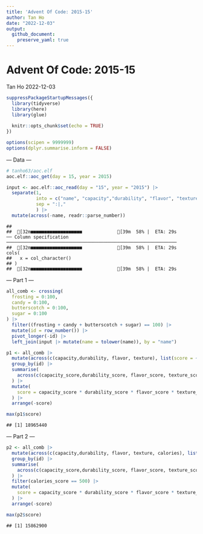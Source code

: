 ```yaml
---
title: 'Advent Of Code: 2015-15'
author: Tan Ho
date: "2022-12-03"
output:
  github_document:
    preserve_yaml: true
---
```


Advent Of Code: 2015-15
================
Tan Ho
2022-12-03

``` r
suppressPackageStartupMessages({
  library(tidyverse)
  library(here)
  library(glue)
  
  knitr::opts_chunk$set(echo = TRUE)
})

options(scipen = 9999999)
options(dplyr.summarise.inform = FALSE)
```

— Data —

``` r
# tanho63/aoc.elf
aoc.elf::aoc_get(day = 15, year = 2015)
```

``` r
input <- aoc.elf::aoc_read(day = "15", year = "2015") |> 
  separate(1, 
           into = c("name", "capacity","durability", "flavor", "texture", "calories"),
           sep = ":|,"
           ) |> 
  mutate(across(-name, readr::parse_number))
```

    ##                                                    
    ##  [32m■■■■■■■■■■■■■■■■■■■             [39m  58% |  ETA: 29s                                                   ── Column specification ───────────────────────────────────────────────────────────────
    ##  [32m■■■■■■■■■■■■■■■■■■■             [39m  58% |  ETA: 29s                                                   cols(
    ##   x = col_character()
    ## )
    ##  [32m■■■■■■■■■■■■■■■■■■■             [39m  58% |  ETA: 29s

— Part 1 —

``` r
all_comb <- crossing(
  frosting = 0:100,
  candy = 0:100,
  butterscotch = 0:100,
  sugar = 0:100
) |> 
  filter((frosting + candy + butterscotch + sugar) == 100) |> 
  mutate(id = row_number()) |> 
  pivot_longer(-id) |> 
  left_join(input |> mutate(name = tolower(name)), by = "name")

p1 <- all_comb |> 
  mutate(across(c(capacity,durability, flavor, texture), list(score = ~value * .x))) |> 
  group_by(id) |> 
  summarise(
    across(c(capacity_score,durability_score, flavor_score, texture_score), \(x) replace(sum(x),sum(x) <0, 0) )
  ) |> 
  mutate(
    score = capacity_score * durability_score * flavor_score * texture_score
  ) |> 
  arrange(-score)

max(p1$score)
```

    ## [1] 18965440

— Part 2 —

``` r
p2 <- all_comb |> 
  mutate(across(c(capacity,durability, flavor, texture, calories), list(score = ~value * .x))) |> 
  group_by(id) |> 
  summarise(
    across(c(capacity_score,durability_score, flavor_score, texture_score, calories_score), \(x) replace(sum(x),sum(x) <0, 0))
  ) |> 
  filter(calories_score == 500) |> 
  mutate(
    score = capacity_score * durability_score * flavor_score * texture_score
  ) |> 
  arrange(-score)

max(p2$score)
```

    ## [1] 15862900
